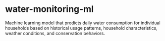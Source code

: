 # water-monitoring-ml
Machine learning model that predicts daily water consumption for individual households based on historical usage patterns, household characteristics, weather conditions, and conservation behaviors.
